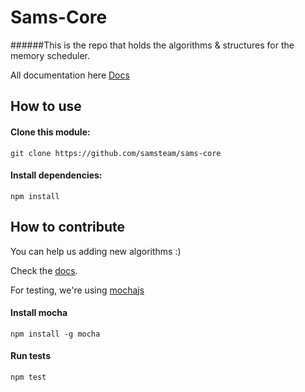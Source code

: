 # Sams-Core
######This is the repo that holds the algorithms & structures for the memory scheduler.

All documentation here [Docs](https://github.com/samsteam/sams-core/wiki)

## How to use

#### Clone this module:
`git clone https://github.com/samsteam/sams-core`
#### Install dependencies:
`npm install`

## How to contribute

You can help us adding new algorithms :)

Check the [docs](https://github.com/samsteam/sams-core/tree/master/docs/design).

For testing, we're using [mochajs](http://mochajs.org)

#### Install mocha
`npm install -g mocha`

#### Run tests
`npm test`
